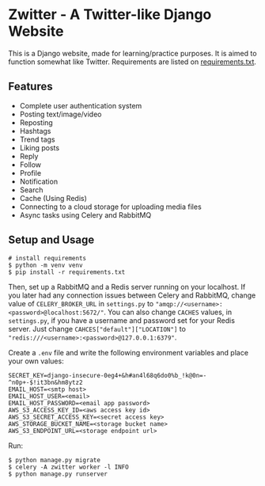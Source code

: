 # Zwitter - A Twitter-like Django Website
This is a Django website, made for learning/practice purposes. It is aimed to function somewhat like Twitter. Requirements are listed on [requirements.txt](https://github.com/Parsa4I/zwitter/blob/main/requirements.txt).

## Features
- Complete user authentication system
- Posting text/image/video
- Reposting
- Hashtags
- Trend tags
- Liking posts
- Reply
- Follow
- Profile
- Notification
- Search
- Cache (Using Redis)
- Connecting to a cloud storage for uploading media files
- Async tasks using Celery and RabbitMQ

## Setup and Usage

    # install requirements
    $ python -m venv venv
    $ pip install -r requirements.txt
Then, set up a RabbitMQ and a Redis server running on your localhost.
If you later had any connection issues between Celery and RabbitMQ,
change value of `CELERY_BROKER_URL` in `settings.py` to
`"amqp://<username>:<password>@localhost:5672/"`.
You can also change `CACHES` values,
in `settings.py`, if you have a username and
password set for your Redis server.
Just change `CAHCES["default"]["LOCATION"]`
to `"redis:///<username>:<password>@127.0.0.1:6379"`.

Create a `.env` file and write the following environment variables and place your own values:

    SECRET_KEY=django-insecure-0eg4+&h#an4l68q6do0%b_!k@0n=-^n0p+-$!it3bn&hm8ytz2
    EMAIL_HOST=<smtp host>
    EMAIL_HOST_USER=<email>
    EMAIL_HOST_PASSWORD=<email app password>
    AWS_S3_ACCESS_KEY_ID=<aws access key id>
    AWS_S3_SECRET_ACCESS_KEY=<secret access key>
    AWS_STORAGE_BUCKET_NAME=<storage bucket name>
    AWS_S3_ENDPOINT_URL=<storage endpoint url>

Run:

    $ python manage.py migrate
    $ celery -A zwitter worker -l INFO
    $ python manage.py runserver
